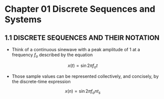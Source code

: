 # Chapter 01 Discrete Sequences and Systems

## 1.1 DISCRETE SEQUENCES AND THEIR NOTATION

* Think of a continuous sinewave with a
peak amplitude of $1$ at a frequency $f_o$ 
described by the equation

$$ 
\tag{1-1}
x(t) = \sin 2 \pi f_o t
$$

* Those sample values can be represented 
  collectively, and concisely, by the 
  discrete-time expression

$$ 
\tag{1-3}
x(n) = \sin 2 \pi f_o n t_s
$$
